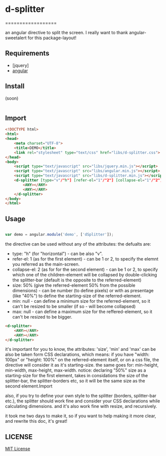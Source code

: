 # d-splitter #
==================

an angular directive to split the screen.
I really want to thank angular-sweetalert for this package-layout!

## Requirements ##

- [jquery]
- [angular][angular-url]

## Install ##

(soon)
```powershell
```

## Import ##

```html
<!DOCTYPE html>
<html>
<head>
    <meta charset="UTF-8">
    <title>DEMO</title>
    <link rel="stylesheet" type="text/css" href="libs/d-splitter.css">
</head>
<body>
    <script type="text/javascript" src="libs/jquery.min.js"></script>
    <script type="text/javascript" src="libs/angular.min.js"></script>
    <script type="text/javascript" src="libs/d-splitter.min.js"></script>
    <d-splitter [type="v"/"h"] [refer-el="1"/"2"] [collapse-el="1"/"2"] [size="100"/"30%"]>
        <ANY></ANY>
        <ANY></ANY>
    </d-splitter>
</body>
</html>
```

## Usage ##

```javascript

var demo = angular.module('demo', ['dSplitter']);

```

the directive can be used without any of the attributes:
the defualts are:
- type: "h" (for "horizontal") - can be also "v".
- refer-el: 1 (as for the first element) - can be 1 or 2, to specify the elemnt you referred as the main-screen.
- collapse-el: 2 (as for for the second element) - can be 1 or 2, to specify which one of the children-element will be collapsed by double-clicking the splitter-bar (default is the opposite to the referred-element)
- size: 50% (give the referred-element 50% from the possible dimensions) - can be number (to define pixels) or with as presentage (like "40%") to define the starting-size of the referred-element.
- min: null - can define a minimum size for the referred-element, so it can't be resized to be smaller (if so - will become collapsed)
- max: null - can define a maximum size for the reffered-element, so it can't be resized to be bigger.

```html
<d-splitter>
    <ANY></ANY>
    <ANY></ANY>
</d-splitter>
```

it's important for you to know, the attributes: 'size', 'min' and 'max' can be also be taken form CSS declarations, which means:
if you have "width: 100px" or "height: 100%" on the referred-element itself, or on a css file, the directive will consider it as it's starting-size.
the same goes for: min-height, min-width, max-height, max-width.
notice: declaring "50%" size as a starting-size for the first element, takes in considations the size of the splitter-bar, the splitter-borders etc, so it will be the same size as the second element.Import

also, if you try to define your own style to the splitter (borders, splitter-bar etc.), the splitter should work fine and consider your CSS declarations while calculating dimensions.
and it's also work fine with resize, and recursively.


it took me two days to make it, so if you want to help making it more clear, and rewrite this doc, it's great!

## LICENSE ##

[MIT License](https://raw.githubusercontent.com/leftstick/angular-sweetalert/master/LICENSE)

[angular-url]: https://angularjs.org/